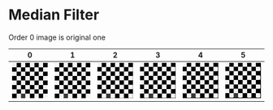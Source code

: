 # Median Filter

Order 0 image is original one

0 | 1 | 2 | 3 | 4 | 5
--- | --- | --- | --- | --- | ---
![sample_image](../examples/sample.jpg) | ![order_1_MedianFiltered](../examples/order_1_MedianFiltered.jpg) | ![order_2_MedianFiltered](../examples/order_2_MedianFiltered.jpg) | ![order_3_MedianFiltered](../examples/order_3_MedianFiltered.jpg) | ![order_4_MedianFiltered](../examples/order_4_MedianFiltered.jpg) | ![order_5_MedianFiltered](../examples/order_5_MedianFiltered.jpg)
